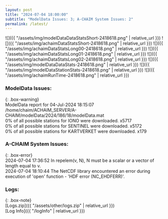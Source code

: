 ```yaml
---
layout: post
title: "2024-07-04 18:00:00"
subtitle: "ModelData Issues: 3; A-CHAIM System Issues: 2"
permalink: /latest/
---
```


![]({{ "/assets/img/modelDataDataStatsShort-2418618.png" | relative_url }})
![]({{ "/assets/img/achaimDataStatsShort-2418618.png" | relative_url }})
![]({{ "/assets/img/achaimDataStatsLong00-2418618.png" | relative_url }})
![]({{ "/assets/img/achaimDataStatsLong01-2418618.png" | relative_url }})
![]({{ "/assets/img/achaimDataStatsLong02-2418618.png" | relative_url }})
![]({{ "/assets/img/modelDataDataStats-2418618.png" | relative_url }})
![]({{ "/assets/img/modelDataStationStats-2418618.png" | relative_url }})
![]({{ "/assets/img/achaimRunTime-2418618.png" | relative_url }})


### ModelData Issues:  
  
{: .box-warning}  
 ModelData report for 04-Jul-2024 18:15:07   
 /home/chaim/ACHAIM_SERVER/A-CHAIM/modelData/2024/186/18/modelData.mat   
 0% of all possible stations for IONO were downloaded. x5717   
 0% of all possible stations for SENTINEL were downloaded. x5172   
 0% of all possible stations for KARTVERKET were downloaded. x179   
  
### A-CHAIM System Issues:  
  
{: .box-error}  
2024-07-04 17:36:52 In repelem(v, N), N must be a scalar or a vector of length equal to v.  
2024-07-04 18:10:44 The NetCDF library encountered an error during execution of 'open' function - 'HDF error (NC_EHDFERR)'.  

### Logs:  
  
{: .box-note}  
[Logs.zip]({{ "/assets/other/logs.zip" | relative_url }})  
[Log Info]({{ "/logInfo" | relative_url }})  
